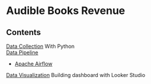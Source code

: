 Audible Books Revenue
============

## Contents

[Data Collection](audibleBook_Revenue.ipynb) With Python <br>
[Data Pipeline](sections/data-pipeline)
  - [Apache Airflow](ssections/data-pipeline/apache-airflow.md) <br>

[Data Visualization](sections/looker-studio.md) Building dashboard with Looker Studio


